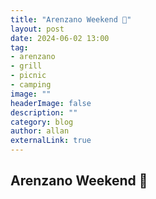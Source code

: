```yaml
---
title: "Arenzano Weekend 🌊"
layout: post
date: 2024-06-02 13:00
tag: 
- arenzano
- grill
- picnic
- camping
image: ""
headerImage: false
description: ""
category: blog
author: allan
externalLink: true
---
```


## Arenzano Weekend 🌊


<div>
    <img class="image" src="https://github.com/Allan-Nava/Allan-Nava.github.io/blob/master/assets/images/photo_1_2024-06-2.jpg?raw=true" alt="" />
</div>


<div>
    <img class="image" src="https://github.com/Allan-Nava/Allan-Nava.github.io/blob/master/assets/images/photo_2_2024-06-2.jpg?raw=true" alt="" />
</div>


<div>
    <img class="image" src="https://github.com/Allan-Nava/Allan-Nava.github.io/blob/master/assets/images/photo_3_2024-06-2.jpg?raw=true" alt="" />
</div>


<div>
    <img class="image" src="https://github.com/Allan-Nava/Allan-Nava.github.io/blob/master/assets/images/photo_4_2024-06-2.jpg?raw=true" alt="" />
</div>

<div>
    <img class="image" src="https://github.com/Allan-Nava/Allan-Nava.github.io/blob/master/assets/images/photo_5_2024-06-2.jpg?raw=true" alt="" />
</div>

<div>
    <img class="image" src="https://github.com/Allan-Nava/Allan-Nava.github.io/blob/master/assets/images/photo_6_2024-06-2.jpg?raw=true" alt="" />
</div>

<div>
    <img class="image" src="https://github.com/Allan-Nava/Allan-Nava.github.io/blob/master/assets/images/photo_7_2024-06-2.jpg?raw=true" alt="" />
</div>